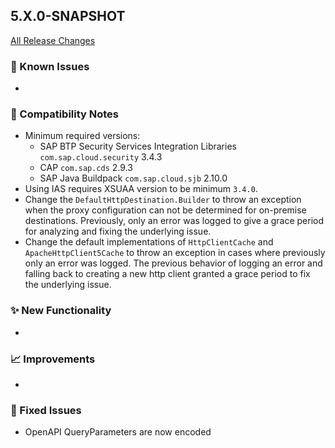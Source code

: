 ## 5.X.0-SNAPSHOT

[All Release Changes](https://github.com/SAP/cloud-sdk-java/releases)

### 🚧 Known Issues

- 

### 🔧 Compatibility Notes

- Minimum required versions:
  - SAP BTP Security Services Integration Libraries `com.sap.cloud.security` 3.4.3 
  - CAP `com.sap.cds` 2.9.3
  - SAP Java Buildpack `com.sap.cloud.sjb` 2.10.0
- Using IAS requires XSUAA version to be minimum `3.4.0`.
- Change the `DefaultHttpDestination.Builder` to throw an exception when the proxy configuration can not be determined for on-premise destinations.
  Previously, only an error was logged to give a grace period for analyzing and fixing the underlying issue.
- Change the default implementations of `HttpClientCache` and `ApacheHttpClient5Cache` to throw an exception in cases where previously only an error was logged.
  The previous behavior of logging an error and falling back to creating a new http client granted a grace period to fix the underlying issue.

### ✨ New Functionality

- 

### 📈 Improvements

- 

### 🐛 Fixed Issues

- OpenAPI QueryParameters are now encoded
